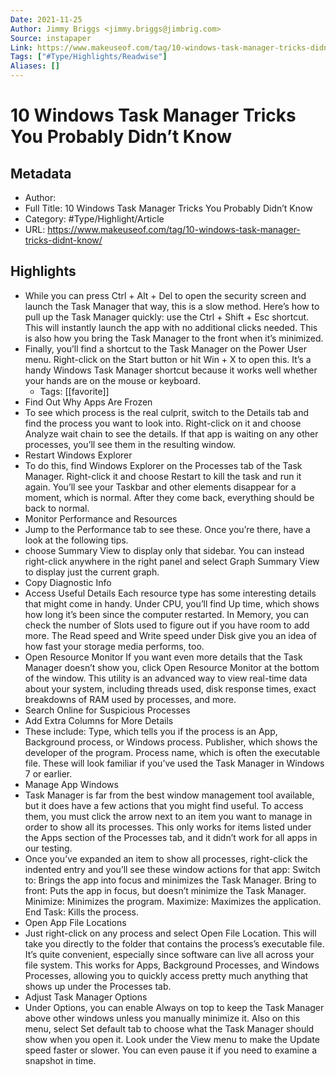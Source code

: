 ```yaml
---
Date: 2021-11-25
Author: Jimmy Briggs <jimmy.briggs@jimbrig.com>
Source: instapaper
Link: https://www.makeuseof.com/tag/10-windows-task-manager-tricks-didnt-know/
Tags: ["#Type/Highlights/Readwise"]
Aliases: []
---
```

# 10 Windows Task Manager Tricks You Probably Didn’t Know

## Metadata
- Author: 
- Full Title: 10 Windows Task Manager Tricks You Probably Didn’t Know
- Category: #Type/Highlight/Article
- URL: https://www.makeuseof.com/tag/10-windows-task-manager-tricks-didnt-know/

## Highlights
- While you can press Ctrl + Alt + Del to open the security screen and launch the Task Manager that way, this is a slow method.
  Here’s how to pull up the Task Manager quickly: use the Ctrl + Shift + Esc shortcut. This will instantly launch the app with no additional clicks needed. This is also how you bring the Task Manager to the front when it’s minimized.
- Finally, you’ll find a shortcut to the Task Manager on the Power User menu. Right-click on the Start button or hit Win + X to open this. It’s a handy Windows Task Manager shortcut because it works well whether your hands are on the mouse or keyboard.
    - Tags: [[favorite]] 
- Find Out Why Apps Are Frozen
- To see which process is the real culprit, switch to the Details tab and find the process you want to look into. Right-click on it and choose Analyze wait chain to see the details. If that app is waiting on any other processes, you’ll see them in the resulting window.
- Restart Windows Explorer
- To do this, find Windows Explorer on the Processes tab of the Task Manager. Right-click it and choose Restart to kill the task and run it again. You’ll see your Taskbar and other elements disappear for a moment, which is normal. After they come back, everything should be back to normal.
- Monitor Performance and Resources
- Jump to the Performance tab to see these. Once you’re there, have a look at the following tips.
- choose Summary View to display only that sidebar. You can instead right-click anywhere in the right panel and select Graph Summary View to display just the current graph.
- Copy Diagnostic Info
- Access Useful Details
  Each resource type has some interesting details that might come in handy. Under CPU, you’ll find Up time, which shows how long it’s been since the computer restarted.
  In Memory, you can check the number of Slots used to figure out if you have room to add more. The Read speed and Write speed under Disk give you an idea of how fast your storage media performs, too.
- Open Resource Monitor
  If you want even more details that the Task Manager doesn’t show you, click Open Resource Monitor at the bottom of the window. This utility is an advanced way to view real-time data about your system, including threads used, disk response times, exact breakdowns of RAM used by processes, and more.
- Search Online for Suspicious Processes
- Add Extra Columns for More Details
- These include:
  Type, which tells you if the process is an App, Background process, or Windows process.
  Publisher, which shows the developer of the program.
  Process name, which is often the executable file. These will look familiar if you’ve used the Task Manager in Windows 7 or earlier.
- Manage App Windows
- Task Manager is far from the best window management tool available, but it does have a few actions that you might find useful. To access them, you must click the arrow next to an item you want to manage in order to show all its processes. This only works for items listed under the Apps section of the Processes tab, and it didn’t work for all apps in our testing.
- Once you’ve expanded an item to show all processes, right-click the indented entry and you’ll see these window actions for that app:
  Switch to: Brings the app into focus and minimizes the Task Manager.
  Bring to front: Puts the app in focus, but doesn’t minimize the Task Manager.
  Minimize: Minimizes the program.
  Maximize: Maximizes the application.
  End Task: Kills the process.
- Open App File Locations
- Just right-click on any process and select Open File Location. This will take you directly to the folder that contains the process’s executable file. It’s quite convenient, especially since software can live all across your file system.
  This works for Apps, Background Processes, and Windows Processes, allowing you to quickly access pretty much anything that shows up under the Processes tab.
- Adjust Task Manager Options
- Under Options, you can enable Always on top to keep the Task Manager above other windows unless you manually minimize it. Also on this menu, select Set default tab to choose what the Task Manager should show when you open it.
  Look under the View menu to make the Update speed faster or slower. You can even pause it if you need to examine a snapshot in time.
